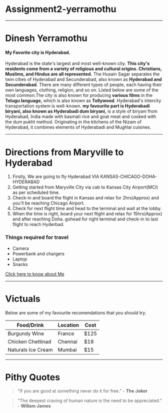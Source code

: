 # Assignment2-yerramothu

****

# Dinesh Yerramothu 
#### My Favorite city is Hyderabad.
Hyderabad is the state's largest and most well-known city. **This city's residents come from a variety of religious and cultural origins. Christians, Muslims, and Hindus are all represented.** The Husain Sagar separates the twin cities of Hyderabad and Secunderabad, also known as **Hyderabad and Secunderabad.** There are many different types of people, each having their own languages, clothing, religion, and so on. Listed below are some of the most common.The city is also known for producing **various films** in the **Telugu language,** which is also known as **Tollywood**. Hyderabad's intercity transportation system is well-known. **my favourite part is Hyderabadi biryani, also known as Hyderabadi dum biryani,** is a style of biryani from Hyderabad, India made with basmati rice and goat meat and cooked with the dum pukht method. Originating in the kitchens of the Nizam of Hyderabad, it combines elements of Hyderabadi and Mughlai cuisines.

******

# Directions from Maryville to Hyderabad
1. Firstly, We are going to fly Hyderabad VIA KANSAS-CHICAGO-DOHA-HYDERABAD 
2. Getting started from Maryville City via cab to Kansas City Airport(MCI) as per scheduled time.
3. Check-in and board the flight in Kansas and relax for 2hrs(Approx) and you'll be reaching Chicago Airport.
4. Check for next flight time and head to the terminal and wait at the lobby. 
5. When the time is right, board your next flight and relax for 15hrs(Approx) and after reaching Doha. gohead for right terminal and check-in to last flight to reach Hyderbad.

### Things required for travel
* Camera
* Powerbank and chargers
* Laptop
* Snacks


[Click here to know about Me](AboutMe.md)

*****

# Victuals
Below are some of my favourite recomendations that you should try.

| Food/Drink | Location | Cost
| -- | -- | -- |
| Burgundy Wine | France | $125  |
| Chicken Chettinad | Chennai  | $18 |
| Naturals Ice Cream | Mumbai | $15 |

*****

# Pithy Quotes

> "If you are good at something never do it for free." - **The Joker** 

> "The deepest craving of human nature is the need to be appreciated." - **Willam James**
